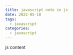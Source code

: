 ```yaml
---
title: javascript note in js
date: 2022-05-18
tags:
  - javascript
categories:
  - javascript
---
```


js content